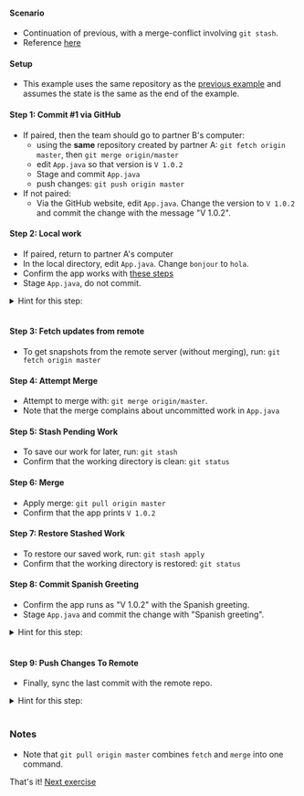 
#### Scenario

* Continuation of previous, with a merge-conflict involving `git stash`.
* Reference [here](https://git-scm.com/book/en/v2/Git-Basics-Working-with-Remotes)

#### Setup

* This example uses the same repository as the [previous example](./reference_doc/egg_11_remote.md) and assumes the state is the same as the end of the example.

#### Step 1: Commit #1 via GitHub

* If paired, then the team should go to partner B's computer:
    * using the **same** repository created by partner A: `git fetch origin master`, then `git merge origin/master`
    * edit `App.java` so that version is `V 1.0.2`
    * Stage and commit `App.java`
    * push changes: `git push origin master`
* If not paired:
    * Via the GitHub website, edit `App.java`. Change the version to `V 1.0.2` and commit the change with the message "V 1.0.2".

#### Step 2: Local work

* If paired, return to partner A's computer
* In the local directory, edit `App.java`. Change `bonjour` to `hola`.
* Confirm the app works with [these steps](./reference_doc/ConfirmApp.md)
* Stage `App.java`, do not commit.

<details><summary>Hint for this step:</summary>
<p><pre>
git add src/**/App.java
git status
</pre></p></details>
<br/>

#### Step 3: Fetch updates from remote

* To get snapshots from the remote server (without merging), run: `git fetch origin master`

#### Step 4: Attempt Merge

* Attempt to merge with: `git merge origin/master`. 
* Note that the merge complains about uncommitted work in `App.java`

#### Step 5: Stash Pending Work

* To save our work for later, run: `git stash`
* Confirm that the working directory is clean: `git status`

#### Step 6: Merge

* Apply merge: `git pull origin master`
* Confirm that the app prints `V 1.0.2`

#### Step 7: Restore Stashed Work

* To restore our saved work, run: `git stash apply`
* Confirm that the working directory is restored: `git status`

#### Step 8: Commit Spanish Greeting

* Confirm the app runs as "V 1.0.2" with the Spanish greeting.
* Stage `App.java` and commit the change with "Spanish greeting".

<details><summary>Hint for this step:</summary>
<p><pre>
./run.sh
git add src/**/App.java
git status
git commit -m "Spanish greeting"
</pre></p></details>
<br/>

#### Step 9: Push Changes To Remote

* Finally, sync the last commit with the remote repo.

<details><summary>Hint for this step:</summary>
<p><pre>
git push origin master
</pre></p></details>
<br/>

### Notes

* Note that `git pull origin master` combines `fetch` and `merge` into one command.

That's it! [Next exercise](./egg_13_remote.md)
